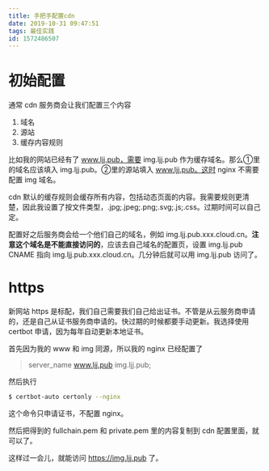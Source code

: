 ```yaml
---
title: 手把手配置cdn
date: 2019-10-31 09:47:51
tags: 最佳实践
id: 1572486507
---
```

# 初始配置
通常 cdn 服务商会让我们配置三个内容
1. 域名
2. 源站
3. 缓存内容规则

比如我的网站已经有了 www.ljj.pub，需要 img.ljj.pub 作为缓存域名。那么①里的域名应该填入 img.ljj.pub。②里的源站填入 www.ljj.pub。这时 nginx 不需要配置 img 域名。

cdn 默认的缓存规则会缓存所有内容，包括动态页面的内容。我需要规则更清楚，因此我设置了按文件类型，.jpg;.jpeg;.png;.svg;.js;.css。过期时间可以自己定。

配置好之后服务商会给一个他们自己的域名，例如 img.ljj.pub.xxx.cloud.cn。**注意这个域名是不能直接访问的**，应该去自己域名的配置页，设置 img.ljj.pub CNAME 指向 img.ljj.pub.xxx.cloud.cn。几分钟后就可以用 img.ljj.pub 访问了。

# https
新网站 https 是标配，我们自己需要我们自己给出证书。不管是从云服务商申请的，还是自己从证书服务商申请的。快过期的时候都要手动更新。我选择使用 certbot 申请，因为每年自动更新本地证书。

首先因为我的 www 和 img 同源，所以我的 nginx 已经配置了
> server_name www.ljj.pub img.ljj.pub;

然后执行

```sh
$ certbot-auto certonly --nginx
```
这个命令只申请证书，不配置 nginx。

然后把得到的 fullchain.pem 和 private.pem 里的内容复制到 cdn 配置里面，就可以了。

这样过一会儿，就能访问 https://img.ljj.pub 了。